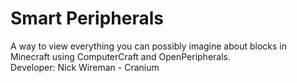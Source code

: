 <h1>Smart Peripherals</h1>
A way to view everything you can possibly imagine about blocks in Minecraft using ComputerCraft and OpenPeripherals.<br>
Developer: Nick Wireman - Cranium
